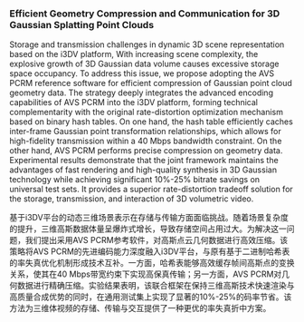 ### Efficient Geometry Compression and Communication for 3D Gaussian Splatting Point Clouds

Storage and transmission challenges in dynamic 3D scene representation based on the i3DV platform, With increasing scene complexity, the explosive growth of 3D Gaussian data volume causes excessive storage space occupancy. To address this issue, we propose adopting the AVS PCRM reference software for efficient compression of Gaussian point cloud geometry data. The strategy deeply integrates the advanced encoding capabilities of AVS PCRM into the i3DV platform, forming technical complementarity with the original rate-distortion optimization mechanism based on binary hash tables. On one hand, the hash table efficiently caches inter-frame Gaussian point transformation relationships, which allows for high-fidelity transmission within a 40 Mbps bandwidth constraint. On the other hand, AVS PCRM performs precise compression on geometry data. Experimental results demonstrate that the joint framework maintains the advantages of fast rendering and high-quality synthesis in 3D Gaussian technology while achieving significant 10%-25% bitrate savings on universal test sets. It provides a superior rate-distortion tradeoff solution for the storage, transmission, and interaction of 3D volumetric video.

基于i3DV平台的动态三维场景表示在存储与传输方面面临挑战。随着场景复杂度的提升，三维高斯数据体量呈爆炸式增长，导致存储空间占用过大。为解决这一问题，我们提出采用AVS PCRM参考软件，对高斯点云几何数据进行高效压缩。该策略将AVS PCRM的先进编码能力深度融入i3DV平台，与原有基于二进制哈希表的率失真优化机制形成技术互补。一方面，哈希表能够高效缓存帧间高斯点的变换关系，使其在40 Mbps带宽约束下实现高保真传输；另一方面，AVS PCRM对几何数据进行精确压缩。实验结果表明，该联合框架在保持三维高斯技术快速渲染与高质量合成优势的同时，在通用测试集上实现了显著的10%-25%的码率节省。该方法为三维体视频的存储、传输与交互提供了一种更优的率失真折中方案。
